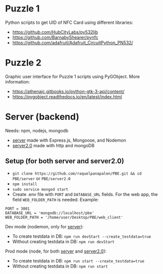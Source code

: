 # Puzzle 1
Python scripts to get UID of NFC Card using different libraries:

- <https://github.com/HubCityLabs/py532lib>
- <https://github.com/BarnabyShearer/pynfc>
- <https://github.com/adafruit/Adafruit_CircuitPython_PN532/>

# Puzzle 2
Graphic user interface for Puzzle 1 scripts using PyGObject. More information:
- <https://athenajc.gitbooks.io/python-gtk-3-api/content/>
- <https://pygobject.readthedocs.io/en/latest/index.html>

# Server (backend)
Needs: npm, nodejs, mongodb
- [server](https://github.com/raquelpanapalen/PBE/tree/main/server) made with Express.js, Mongoose, and Nodemon
- [server2.0](https://github.com/raquelpanapalen/PBE/tree/main/server2.0) made with http and mongoDB

## Setup (for both server and server2.0)
- `git clone https://github.com/raquelpanapalen/PBE.git && cd PBE/server` or `PBE/server2.0`
- `npm install`
- `sudo service mongod start`
- Create .env file with `PORT` and `DATABASE_URL` fields. For the web app, the field `WEB_FOLDER_PATH` is needed. Example:
```
PORT = 3001
DATABASE_URL = 'mongodb://localhost/pbe'
WEB_FOLDER_PATH = '/home/user/Desktop/PBE/web_client'
```

Dev mode (nodemon, only for [server](https://github.com/raquelpanapalen/PBE/tree/main/server)):
- To create testdata in DB: `npm run devStart --create_testdata=true`
- Without creating testdata in DB: `npm run devStart`

Prod mode (node, for both [server](https://github.com/raquelpanapalen/PBE/tree/main/server) and [server2.0](https://github.com/raquelpanapalen/PBE/tree/main/server2.0)):
- To create testdata in DB: `npm run start --create_testdata=true`
- Without creating testdata in DB: `npm run start`


